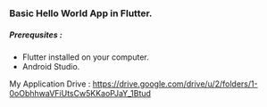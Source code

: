 ### Basic Hello World App in Flutter.

##### Prerequsites :

- Flutter installed on your computer.
- Android Studio.

My Application Drive : https://drive.google.com/drive/u/2/folders/1-0oObhhwaVFiUtsCw5KKaoPJaY_1Btud